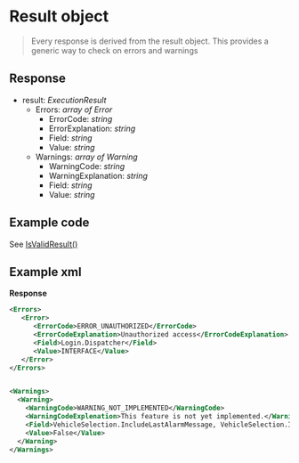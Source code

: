 <!-- docs/detail/resultobject.md -->
# Result object

> Every response is derived from the result object. This provides a generic way to check on errors and warnings

## Response
- result: _ExecutionResult_
	- Errors: _array of Error_
		-  ErrorCode: _string_
		-  ErrorExplanation: _string_
		-  Field: _string_
		-  Value: _string_
	-  Warnings: _array of Warning_
		-  WarningCode: _string_
		-  WarningExplanation: _string_
		-  Field: _string_
		-  Value: _string_

## Example code
See [IsValidResult()](/samplecode/isvalidresult)

## Example xml
**Response**
```XML
<Errors>
   <Error>
      <ErrorCode>ERROR_UNAUTHORIZED</ErrorCode>
      <ErrorCodeExplanation>Unauthorized access</ErrorCodeExplanation>
      <Field>Login.Dispatcher</Field>
      <Value>INTERFACE</Value>
   </Error>
</Errors>


<Warnings>
  <Warning>
    <WarningCode>WARNING_NOT_IMPLEMENTED</WarningCode>
    <WarningCodeExplenation>This feature is not yet implemented.</WarningCodeExplenation>
    <Field>VehicleSelection.IncludeLastAlarmMessage, VehicleSelection.IncludeBlockedVehicleInfo</Field>
    <Value>False</Value>
  </Warning>
</Warnings>
```